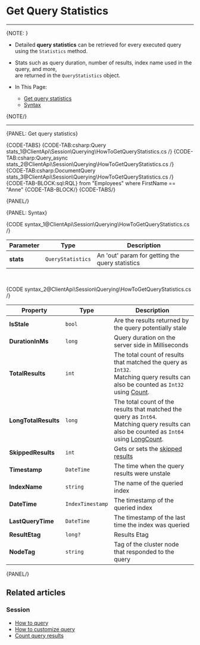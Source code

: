 # Get Query Statistics

---

{NOTE: }

* Detailed __query statistics__ can be retrieved for every executed query using the `Statistics` method.  
  
* Stats such as query duration, number of results, index name used in the query, and more,  
  are returned in the `QueryStatistics` object.

* In This Page:  
   * [Get query statistics](../../../client-api/session/querying/how-to-get-query-statistics#get-query-statistics)  
   * [Syntax](../../../client-api/session/querying/how-to-get-query-statistics#syntax)  

{NOTE/}

---

{PANEL: Get query statistics}

{CODE-TABS}
{CODE-TAB:csharp:Query stats_1@ClientApi\Session\Querying\HowToGetQueryStatistics.cs /}
{CODE-TAB:csharp:Query_async stats_2@ClientApi\Session\Querying\HowToGetQueryStatistics.cs /}
{CODE-TAB:csharp:DocumentQuery stats_3@ClientApi\Session\Querying\HowToGetQueryStatistics.cs /}
{CODE-TAB-BLOCK:sql:RQL}
from "Employees" where FirstName == "Anne"
{CODE-TAB-BLOCK/}
{CODE-TABS/}

{PANEL/}

{PANEL: Syntax}

{CODE syntax_1@ClientApi\Session\Querying\HowToGetQueryStatistics.cs /}

| Parameter  | Type              | Description                                     |
|------------|-------------------|-------------------------------------------------|
| **stats**  | `QueryStatistics` | An 'out' param for getting the query statistics |

<br> 

{CODE syntax_2@ClientApi\Session\Querying\HowToGetQueryStatistics.cs /}

| Property             | Type             | Description                                                                                                                                                                                                              |
|----------------------|------------------|--------------------------------------------------------------------------------------------------------------------------------------------------------------------------------------------------------------------------|
| **IsStale**          | `bool`           | Are the results returned by the query potentially stale                                                                                                                                                                  |
| **DurationInMs**     | `long`           | Query duration on the server side in Milliseconds                                                                                                                                                                        |
| **TotalResults**     | `int`            | The total count of results that matched the query as `Int32`.<br>Matching query results can also be counted as `Int32` using [Count](../../../client-api/session/querying/how-to-count-query-results#count).             |
| **LongTotalResults** | `long`           | The total count of the results that matched the query as `Int64`.<br>Matching query results can also be counted as `Int64` using [LongCount](../../../client-api/session/querying/how-to-count-query-results#longcount). |
| **SkippedResults**   | `int`            | Gets or sets the [skipped results](../../../indexes/querying/paging#paging-through-tampered-results)                                                                                                                     |
| **Timestamp**        | `DateTime`       | The time when the query results were unstale                                                                                                                                                                             |
| **IndexName**        | `string`         | The name of the queried index                                                                                                                                                                                            |
| **DateTime**         | `IndexTimestamp` | The timestamp of the queried index                                                                                                                                                                                       |
| **LastQueryTime**    | `DateTime`       | The timestamp of the last time the index was queried                                                                                                                                                                     |
| **ResultEtag**       | `long?`          | Results Etag                                                                                                                                                                                                             |
| **NodeTag**          | `string`         | Tag of the cluster node that responded to the query                                                                                                                                                                      |

{PANEL/}

## Related articles

### Session

- [How to query](../../../client-api/session/querying/how-to-query)
- [How to customize query](../../../client-api/session/querying/how-to-customize-query)
- [Count query results](../../../client-api/session/querying/how-to-count-query-results)
